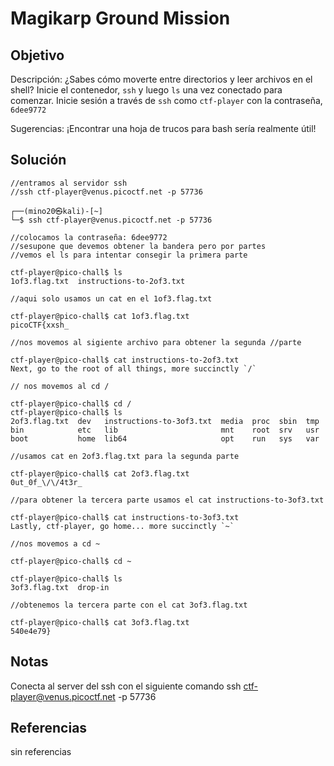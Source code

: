 # Magikarp Ground Mission

## Objetivo 
Descripción:
¿Sabes cómo moverte entre directorios y leer archivos en el shell? Inicie el contenedor, `ssh` y luego `ls` una vez conectado para comenzar. Inicie sesión a través de `ssh` como `ctf-player` con la contraseña, `6dee9772`

Sugerencias:
¡Encontrar una hoja de trucos para bash sería realmente útil!

## Solución 
``` shell
//entramos al servidor ssh 
//ssh ctf-player@venus.picoctf.net -p 57736

┌──(mino20㉿kali)-[~]
└─$ ssh ctf-player@venus.picoctf.net -p 57736

//colocamos la contraseña: 6dee9772
//sesupone que devemos obtener la bandera pero por partes
//vemos el ls para intentar consegir la primera parte

ctf-player@pico-chall$ ls
1of3.flag.txt  instructions-to-2of3.txt

//aqui solo usamos un cat en el 1of3.flag.txt 

ctf-player@pico-chall$ cat 1of3.flag.txt
picoCTF{xxsh_

//nos movemos al sigiente archivo para obtener la segunda //parte

ctf-player@pico-chall$ cat instructions-to-2of3.txt
Next, go to the root of all things, more succinctly `/`

// nos movemos al cd /

ctf-player@pico-chall$ cd /
ctf-player@pico-chall$ ls
2of3.flag.txt  dev   instructions-to-3of3.txt  media  proc  sbin  tmp
bin            etc   lib                       mnt    root  srv   usr
boot           home  lib64                     opt    run   sys   var

//usamos cat en 2of3.flag.txt para la segunda parte

ctf-player@pico-chall$ cat 2of3.flag.txt
0ut_0f_\/\/4t3r_

//para obtener la tercera parte usamos el cat instructions-to-3of3.txt

ctf-player@pico-chall$ cat instructions-to-3of3.txt
Lastly, ctf-player, go home... more succinctly `~`

//nos movemos a cd ~

ctf-player@pico-chall$ cd ~

ctf-player@pico-chall$ ls
3of3.flag.txt  drop-in

//obtenemos la tercera parte con el cat 3of3.flag.txt

ctf-player@pico-chall$ cat 3of3.flag.txt
540e4e79}
```

## Notas
Conecta al server del ssh con el siguiente comando
ssh ctf-player@venus.picoctf.net -p 57736

## Referencias
sin referencias